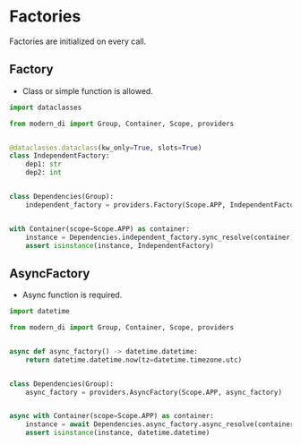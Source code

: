 # Factories
Factories are initialized on every call.

## Factory
- Class or simple function is allowed.

```python
import dataclasses

from modern_di import Group, Container, Scope, providers


@dataclasses.dataclass(kw_only=True, slots=True)
class IndependentFactory:
    dep1: str
    dep2: int


class Dependencies(Group):
    independent_factory = providers.Factory(Scope.APP, IndependentFactory, dep1="text", dep2=123)


with Container(scope=Scope.APP) as container:
    instance = Dependencies.independent_factory.sync_resolve(container)
    assert isinstance(instance, IndependentFactory)
```

## AsyncFactory
- Async function is required.

```python
import datetime

from modern_di import Group, Container, Scope, providers


async def async_factory() -> datetime.datetime:
    return datetime.datetime.now(tz=datetime.timezone.utc)


class Dependencies(Group):
    async_factory = providers.AsyncFactory(Scope.APP, async_factory)


async with Container(scope=Scope.APP) as container:
    instance = await Dependencies.async_factory.async_resolve(container)
    assert isinstance(instance, datetime.datetime)
```
